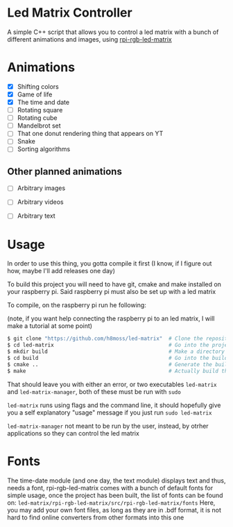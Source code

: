 # Led Matrix Controller

A simple C++ script that allows you to control a led matrix with a bunch of different animations and images, using [rpi-rgb-led-matrix](https://github.com/hzeller/rpi-rgb-led-matrix)

# Animations
- [x] Shifting colors
- [x] Game of life
- [x] The time and date
- [ ] Rotating square
- [ ] Rotating cube
- [ ] Mandelbrot set
- [ ] That one donut rendering thing that appears on YT
- [ ] Snake
- [ ] Sorting algorithms

## Other planned animations

- [ ] Arbitrary images
- [ ] Arbitrary videos
- [ ] Arbitrary text



# Usage

In order to use this thing, you gotta compile it first (I know, if I figure out how, maybe I'll add releases one day)

To build this project you will need to have git, cmake and make installed on your raspberry pi.
Said raspberry pi must also be set up with a led matrix

To compile, on the raspberry pi run he following:

(note, if you want help connecting the raspberry pi to an led matrix, I will make a tutorial at some point)

```bash
$ git clone "https://github.com/h8moss/led-matrix"  # Clone the repository
$ cd led-matrix                                     # Go into the project
$ mkdir build                                       # Make a directory for the build to go to
$ cd build                                          # Go into the build directory
$ cmake ..                                          # Generate the build files
$ make                                              # Actually build this project
```

That should leave you with either an error, or two executables `led-matrix` and `led-matrix-manager`, both of these
must be run with `sudo`

`led-matrix` runs using flags and the command line, it should hopefully give you a self explanatory "usage" message if 
you just run `sudo led-matrix`

`led-matrix-manager` not meant to be run by the user, instead, by otrher applications so they can control the led matrix

# Fonts

The time-date module (and one day, the text module) displays text and thus, needs a font, rpi-rgb-led-matrix comes with a bunch of default fonts for simple usage, once the project has been built, the list of fonts can be found on:
`led-matrix/rpi-rgb-led-matrix/src/rpi-rgb-led-matrix/fonts`
Here, you may add your own font files, as long as they are in .bdf format, it is not hard to find online converters from other formats into this one
